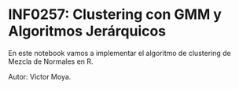 # INF0257: Clustering con GMM y Algoritmos Jerárquicos

En este notebook vamos a implementar el algoritmo de clustering de Mezcla de Normales en R.

Autor: Victor Moya.
